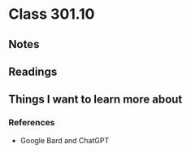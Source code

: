 # Class 301.10

## Notes

## Readings

## Things I want to learn more about

### References
- Google Bard and ChatGPT

